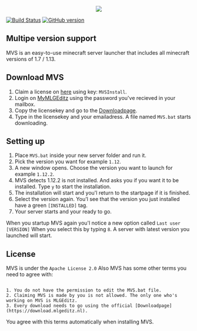 <p align="center">
  <img src="http://media.mlgeditz.nl/MVS/mvs.png" />
</p>



[![Build Status](https://api.travis-ci.org/MLGEditz/MVS.svg?branch=master)](https://api.travis-ci.org/MLGEditz/MVS) 
[![GitHub version](https://d25lcipzij17d.cloudfront.net/badge.svg?id=gh&type=6&v=2.0.0&x2=0)](https://github.com/MLGEditz/MVS)

## Multipe version support
MVS is an easy-to-use minecraft server launcher that includes all minecraft versions of 1.7 / 1.13.

## Download MVS
1. Claim a license on [here](https://claim.mlgeditz.nl/) using key: `MVSInstall`.
2. Login on [MyMLGEditz](https://mijn.mlgeditz.nl/) using the password you've recieved in your mailbox.
3. Copy the licensekey and go to the [Downloadpage](https://download.mlgeditz.nl).
4. Type in the licensekey and your emailadress. A file named `MVS.bat` starts downloading.

## Setting up
1. Place `MVS.bat` inside your new server folder and run it.
2. Pick the version you want for example `1.12`.
3. A new window opens. Choose the version you want to launch for example `1.12.2`.
4. MVS detects 1.12.2 is not installed. And asks you if you want it to be installed. Type `y` to start the installation.
5. The installation will start and you'l return to the startpage if it is finished.
6. Select the version again. You'l see that the version you just installed have a green `[INSTALLED]` tag.
7. Your server starts and your ready to go.

When you startup MVS again you'l notice a new option called `Last user [VERSION]`
When you select this by typing `8`. A server with latest version you launched will start.

## License
MVS is under the `Apache License 2.0` Also MVS has some other terms you need to agree with:
```

1. You do not have the permission to edit the MVS.bat file.
2. Claiming MVS is made by you is not allowed. The only one who's working on MVS is MLGEditz.
3. Every download needs to go using the official [Downloadpage](https://download.mlgeditz.nl).

```
You agree with this terms automatically when installing MVS.



